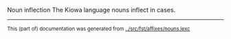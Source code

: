 Noun inflection
The Kiowa language nouns inflect in cases.





* * *
<small>This (part of) documentation was generated from [../src/fst/affixes/nouns.lexc](http://github.com/giellalt/lang-kio/blob/main/../src/fst/affixes/nouns.lexc)</small>